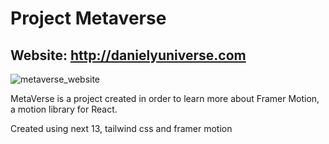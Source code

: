 # Project Metaverse

## Website: http://danielyuniverse.com

![metaverse_website](https://user-images.githubusercontent.com/73367368/209514546-e0a1ce2e-ff1b-4aa2-b3f0-804b7e06a3b9.PNG)

MetaVerse is a project created in order to learn more about Framer Motion, a motion library for React.

Created using next 13, tailwind css and framer motion

